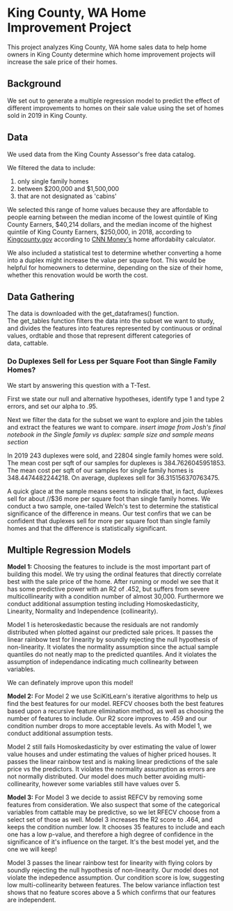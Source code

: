 # King County, WA Home Improvement Project

This project analyzes King County, WA home sales data to help home owners in King County determine which home improvement projects will increase the sale price of their homes.


## Background
We set out to generate a multiple regression model to predict the effect of different improvements to homes on their sale value using the set of homes sold in 2019 in King County.

## Data
We used data from the King County Assessor's free data catalog.

We filtered the data to include:
1. only single family homes
2. between \$200,000 and \$1,500,000
3. that are not designated as 'cabins'
  
We selected this range of home values because they are affordable to people earning between the median income of the lowest quintile of King County Earners, \$40,214 dollars, and the median income of the highest quintile of King County Earners, \$250,000, in 2018, according to [Kingcounty.gov](https://www.kingcounty.gov/independent/forecasting/King%20County%20Economic%20Indicators/Household%20Income/KC%20Household%20Income%20Quintiles.aspx) according to [CNN Money's](https://money.cnn.com/calculator/real_estate/home-afford/index.html) home affordabilty calculator.

We also included a statistical test to determine whether converting a home into a duplex might increase the value per square foot. This would be helpful for homeowners to determine, depending on the size of their home, whether this renovation would be worth the cost.

## Data Gathering

The data is downloaded with the get_dataframes() function. The get_tables function filters the data into the subset we want to study, and divides the features into features represented by continuous or ordinal values, ordtable and those that represent different categories of data, cattable.

### Do Duplexes Sell for Less per Square Foot than Single Family Homes?
We start by answering this question with a T-Test.

First we state our null and alternative hypotheses, identify type 1 and type 2 errors, and set our alpha to .95.

Next we filter the data for the subset we want to explore and join the tables and extract the features we want to compare.
 *insert image from Josh's final notebook in the Single family vs duplex: sample size and sample means section*
 
In 2019 243 duplexes were sold, and 22804 single family homes were sold.
The mean cost per sqft of our samples for duplexes is 384.7626045951853.
The mean cost per sqft of our samples for single family homes is 348.4474482244218.
On average, duplexes sell for 36.315156370763475.


A quick glace at the sample means seems to indicate that, in fact, duplexes sell for about //$36 more per square foot than single family homes. 
We conduct a two sample, one-tailed Welch's test to determine the statistical significance of the difference in means. Our test confirs that we can be confident that duplexes sell for more per square foot than single family homes and that the difference is statistically significant.

## Multiple Regression Models
**Model 1:** Choosing the features to include is the most important part of building this model. We try using the ordinal features that directly correlate best with the sale price of the home. After running or model we see that it has some predictive power with an R2 of .452, but suffers from severe multicollinearity with a condition number of almost 30,000. Furthermore we conduct additional assumption testing including Homoskedasticity, Linearity, Normality and Independence (collinearity).

Model 1 is heteroskedastic because the residuals are not randomly distributed when plotted against our predicted sale prices. It passes the linear rainbow test for linearity by soundly rejecting the null hypothesis of non-linearity. It violates the normality assumption since the actual sample quantiles do not neatly map to the predicted quantiles. And it violates the assumption of independance indicating much collinearity between variables.

We can definately improve upon this model!

**Model 2:** For Model 2 we use SciKitLearn's iterative algorithms to help us find the best features for our model. REFCV chooses both the best features based upon a recursive feature elimination method, as well as choosing the number of features to include.  Our R2 score improves to .459 and our condition number drops to more acceptable levels. As with Model 1, we conduct additional assumption tests.

Model 2 still fails Homoskedasticity by over estimating the value of lower value houses and under estimating the values of higher priced houses. It passes the linear rainbow test and is making linear predictions of the sale price vs the predictors. It violates the normality assumption as errors are not normally distributed. Our model does much better avoiding multi-collinearity, however some variables still have values over 5.

**Model 3:** For Model 3 we decide to assist REFCV by removing some features from consideration. We also suspect that some of the categorical variables from cattable may be predictive, so we let RFECV choose from a select set of those as well. Model 3 increases the R2 score to .464, and keeps the condition number low. It chooses 35 features to include and each one has a low p-value, and therefore a high degree of confidence in the significance of it's influence on the target. It's the best model yet, and the one we will keep! 

Model 3 passes the linear rainbow test for linearity with flying colors by soundly rejecting the null hypothesis of non-linearity. Our model does not violate the indepedence assumption. Our condition score is low, suggesting low multi-collinearity between features. The below variance inflaction test shows that no feature scores above a 5 which confirms that our features are independent.
